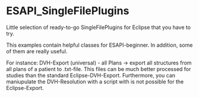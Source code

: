 # ESAPI_SingleFilePlugins
Little selection of ready-to-go SingleFilePlugins for Eclipse that you have to try.

This examples contain helpful classes for ESAPI-beginner. In addition, some of them are really useful.

For instance: DVH-Export (universal) - all Plans
-> export all structures from all plans of a patient to .txt-file. This files can be much better processed for studies than the standard Eclipse-DVH-Export. Furthermore, you can maniupulate the DVH-Resolution with a script with is not possible for the Eclipse-Export.
